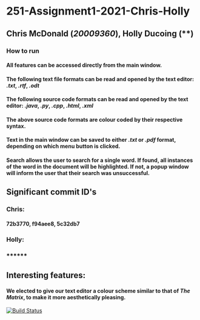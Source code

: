 # 251-Assignment1-2021-Chris-Holly 
## **Chris McDonald** (*20009360*), **Holly Ducoing** (**)
### **How to run**
#### All features can be accessed directly from the main window.
#### The following text file formats can be read and opened by the text editor: *.txt*, *.rtf*, *.odt*
#### The following source code formats can be read and opened by the text editor: *.java*, *.py*, *.cpp*, *.html*, *.xml*
#### The above source code formats are colour coded by their respective syntax.
#### Text in the main window can be saved to either *.txt* or *.pdf* format, depending on which menu button is clicked.
#### Search allows the user to search for a single word. If found, all instances of the word in the document will be highlighted. If not, a popup window will inform the user that their search was unsuccessful.
## Significant commit ID's
### Chris:
#### 72b3770, f94aee8, 5c32db7
### Holly:
### ******
## Interesting features:
#### We elected to give our text editor a colour scheme similar to that of *The Matrix*, to make it more aesthetically pleasing.

[![Build Status](https://travis-ci.com/cmcd22/251-Assignment1-2021-Chris-Holly.svg?token=XhJKz7iHJfszRRSRzB5C&branch=main)](https://travis-ci.com/cmcd22/251-Assignment1-2021-Chris-Holly)

